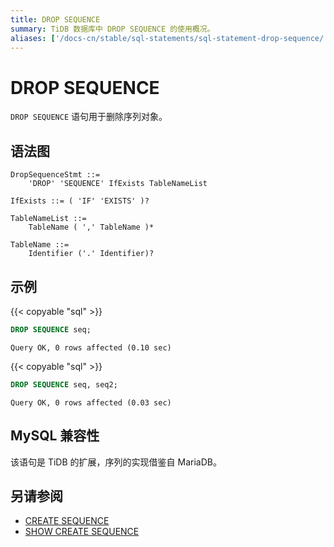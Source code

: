 ```yaml
---
title: DROP SEQUENCE
summary: TiDB 数据库中 DROP SEQUENCE 的使用概况。
aliases: ['/docs-cn/stable/sql-statements/sql-statement-drop-sequence/','/docs-cn/v4.0/sql-statements/sql-statement-drop-sequence/','/docs-cn/stable/reference/sql/statements/drop-sequence/','/docs-cn/v4.0/reference/sql/statements/drop-sequence/']
---
```


# DROP SEQUENCE

`DROP SEQUENCE` 语句用于删除序列对象。

## 语法图

```ebnf+diagram
DropSequenceStmt ::=
    'DROP' 'SEQUENCE' IfExists TableNameList

IfExists ::= ( 'IF' 'EXISTS' )?

TableNameList ::=
    TableName ( ',' TableName )*

TableName ::=
    Identifier ('.' Identifier)?
```

## 示例

{{< copyable "sql" >}}

```sql
DROP SEQUENCE seq;
```

```
Query OK, 0 rows affected (0.10 sec)
```

{{< copyable "sql" >}}

```sql
DROP SEQUENCE seq, seq2;
```

```
Query OK, 0 rows affected (0.03 sec)
```

## MySQL 兼容性

该语句是 TiDB 的扩展，序列的实现借鉴自 MariaDB。

## 另请参阅

* [CREATE SEQUENCE](/sql-statements/sql-statement-create-sequence.md)
* [SHOW CREATE SEQUENCE](/sql-statements/sql-statement-show-create-sequence.md)
